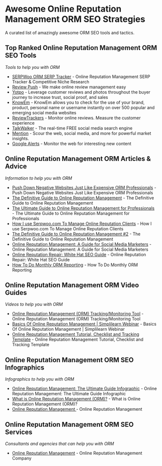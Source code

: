 # Awesome Online Reputation Management ORM SEO Strategies
A curated list of amazingly awesome ORM SEO tools and tactics.



Top Ranked Online Reputation Management ORM SEO Tools
------
*Tools to help you with ORM*

* [SERPWoo ORM SERP Tracker](https://www.serpwoo.com/ "Online Reputation Management Tracker & Competitive Niche Research") - Online Reputation Management SERP Tracker & Competitive Niche Research
* [Review Push](https://www.reviewpush.com/ "Review Push") - We make online review management easy
* [Yotpo](https://www.yotpo.com/ "Leverage customer reviews and photos throughout the buyer journey to increase trust, social proof, and sales") - Leverage customer reviews and photos throughout the buyer journey to increase trust, social proof, and sales
* [KnowEm](https://knowem.com "KnowEm allows you to check for the use of your brand, product, personal name or username instantly on over 500 popular and emerging social media websites") - KnowEm allows you to check for the use of your brand, product, personal name or username instantly on over 500 popular and emerging social media websites
* [ReviewTrackers](https://www.reviewtrackers.com/ "Monitor online reviews. Measure the customer experience") - Monitor online reviews. Measure the customer experience
* [TalkWalker](https://www.talkwalker.com/social-media-analytics-search "The real-time FREE social media search engine") - The real-time FREE social media search engine
* [Mention](https://mention.com/en/ "Mention") - Scour the web, social media, and more for powerful market insights.
* [Google Alerts](https://www.google.com/alerts "Google Alerts") - Monitor the web for interesting new content


Online Reputation Management ORM Articles & Advice
------
*Information to help you with ORM*

* [Push Down Negative Websites Just Like Expensive ORM Professionals](https://www.serpwoo.com/blog/tutorials/ORM-Like-A-Pro/ "Push Down Negative Websites Just Like Expensive ORM Professionals") - Push Down Negative Websites Just Like Expensive ORM Professionals
* [The Definitive Guide to Online Reputation Management](https://www.linkedin.com/pulse/definitive-guide-online-reputation-management-dominic-a-ienco "The Definitive Guide to Online Reputation Management") - The Definitive Guide to Online Reputation Management
* [The Ultimate Guide to Online Reputation Management for Professionals](https://www.reputationmanagement.com/blog/professionals/ "The Ultimate Guide to Online Reputation Management for Professionals") - The Ultimate Guide to Online Reputation Management for Professionals
* [How I use Serpwoo.com To Manage Online Reputation Clients](https://www.serpwoo.com/blog/experts/orm-richart/ "How I use Serpwoo.com To Manage Online Reputation Clients") - How I use Serpwoo.com To Manage Online Reputation Clients
* [The Definitive Guide to Online Reputation Management #2](https://blog.kissmetrics.com/guide-to-reputation-management/ "The Definitive Guide to Online Reputation Management") - The Definitive Guide to Online Reputation Management
* [Online Reputation Management: A Guide for Social Media Marketers](https://www.socialmediaexaminer.com/online-reputation-management-guide-for-social-media-marketers/ "Online Reputation Management: A Guide for Social Media Marketers") - Online Reputation Management: A Guide for Social Media Marketers
* [Online Reputation Repair: White Hat SEO Guide](https://www.serpwoo.com/blog/experts/online-reputation-repair/ "Online Reputation Repair: White Hat SEO Guide") - Online Reputation Repair: White Hat SEO Guide
* [How To Do Monthly ORM Reporting](https://www.serpwoo.com/blog/experts/monthly-orm-reporting/ "How To Do Monthly ORM Reporting") - How To Do Monthly ORM Reporting




Online Reputation Management ORM Video Guides
------
*Videos to help you with ORM*

* [Online Reputation Management (ORM) Tracking/Monitoring Tool](https://www.youtube.com/watch?v=GwpFWyNf2kc "Online Reputation Management (ORM) Tracking/Monitoring Tool") - Online Reputation Management (ORM) Tracking/Monitoring Tool
* [Basics Of Online Reputation Management | Simplilearn Webinar](https://www.youtube.com/watch?v=B_BuEBlh3R4 "Basics Of Online Reputation Management | Simplilearn Webinar") - Basics Of Online Reputation Management | Simplilearn Webinar
* [Online Reputation Management Tutorial, Checklist and Tracking Template](https://www.youtube.com/watch?v=Kbn2PJC4tJg "Online Reputation Management Tutorial, Checklist and Tracking Template") - Online Reputation Management Tutorial, Checklist and Tracking Template



Online Reputation Management ORM SEO Infographics
------
*Infographics to help you with ORM*

* [Online Reputation Management: The Ultimate Guide Infographic](https://www.business2community.com/infographics/online-reputation-management-ultimate-guide-infographic-0730418 "Online Reputation Management: The Ultimate Guide Infographic") - Online Reputation Management: The Ultimate Guide Infographic
* [What is Online Reputation Management (ORM)?](http://www.consortemarketing.com/blog/2012/08/online-reputation-management-infographic/ "What is Online Reputation Management (ORM)?") - What is Online Reputation Management (ORM)?
* [Online Reputation Management ](http://dsim.in/blog/2016/06/21/infographic-what-is-online-reputation-management-orm/ "Online Reputation Management ") - Online Reputation Management 


Online Reputation Management ORM SEO Services
------
*Consultants and agencies that can help you with ORM*

* [Online Reputation Management](https://reputationmanagement.co/ "REPUTATION MANAGEMENT COMPANY") - Online Reputation Management Company

